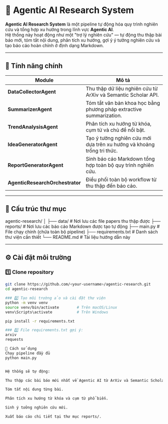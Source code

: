 # 🧠 Agentic AI Research System

**Agentic AI Research System** là một pipeline tự động hóa quy trình nghiên cứu và tổng hợp xu hướng trong lĩnh vực **Agentic AI**.  
Hệ thống này hoạt động như một "trợ lý nghiên cứu" — tự động thu thập bài báo mới, tóm tắt nội dung, phân tích xu hướng, gợi ý ý tưởng nghiên cứu và tạo báo cáo hoàn chỉnh ở định dạng Markdown.

---

## 🚀 Tính năng chính

| Module | Mô tả |
|--------|-------|
| **DataCollectorAgent** | Thu thập dữ liệu nghiên cứu từ ArXiv và Semantic Scholar API. |
| **SummarizerAgent** | Tóm tắt văn bản khoa học bằng phương pháp extractive summarization. |
| **TrendAnalysisAgent** | Phân tích xu hướng từ khóa, cụm từ và chủ đề nổi bật. |
| **IdeaGeneratorAgent** | Tạo ý tưởng nghiên cứu mới dựa trên xu hướng và khoảng trống tri thức. |
| **ReportGeneratorAgent** | Sinh báo cáo Markdown tổng hợp toàn bộ quy trình nghiên cứu. |
| **AgenticResearchOrchestrator** | Điều phối toàn bộ workflow từ thu thập đến báo cáo. |

---

## 📁 Cấu trúc thư mục
agentic-research/
│
├── data/ # Nơi lưu các file papers thu thập được
├── reports/ # Nơi lưu các báo cáo Markdown được tạo tự động
├── main.py # File chạy chính (chứa toàn bộ pipeline)
├── requirements.txt # Danh sách thư viện cần thiết
└── README.md # Tài liệu hướng dẫn này


---

## ⚙️ Cài đặt môi trường

### 1️⃣ Clone repository
```bash
git clone https://github.com/<your-username>/agentic-research.git
cd agentic-research

### 2️⃣ Tạo môi trường ảo và cài đặt thư viện
python -m venv venv
source venv/bin/activate        # Trên macOS/Linux
venv\Scripts\activate           # Trên Windows

pip install -r requirements.txt

### 3️⃣ File requirements.txt gợi ý:
arxiv
requests

🧩 Cách sử dụng
Chạy pipeline đầy đủ
python main.py


Hệ thống sẽ tự động:

Thu thập các bài báo mới nhất về Agentic AI từ ArXiv và Semantic Scholar.

Tóm tắt nội dung từng bài.

Phân tích xu hướng từ khóa và cụm từ phổ biến.

Sinh ý tưởng nghiên cứu mới.

Xuất báo cáo chi tiết tại thư mục reports/.
